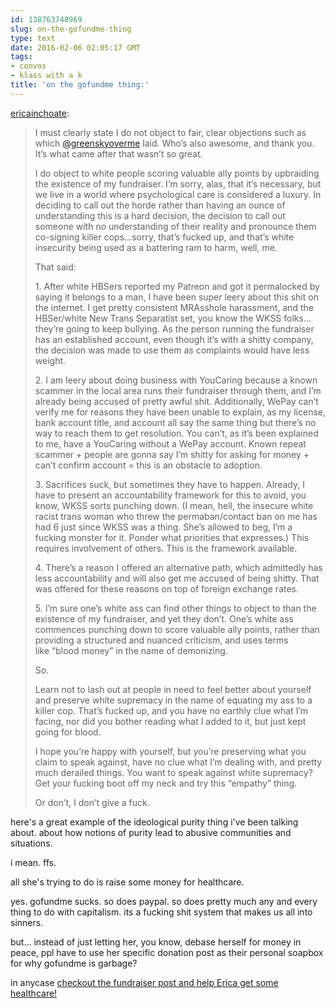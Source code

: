 ```yaml
---
id: 138763748969
slug: on-the-gofundme-thing
type: text
date: 2016-02-06 02:05:17 GMT
tags:
- convos
- klass with a k
title: 'on the gofundme thing:'
---
```

<p><a class="tumblr_blog" href="http://ericainchoate.tumblr.com/post/138762956237">ericainchoate</a>:</p>
<blockquote>
<p>I must clearly state I do not object to fair, clear objections such as which <a class="tumblelog" href="http://tmblr.co/mc_Q09cy8Gr_t4x-kJttZCw">@greenskyoverme</a> laid. Who’s also awesome, and thank you. It’s what came after that wasn’t so great.</p>
<p>I do object to white people scoring valuable ally points by upbraiding the existence of my fundraiser. I’m sorry, alas, that it’s necessary, but we live in a world where psychological care is considered a luxury. In deciding to call out the horde rather than having an ounce of understanding this is a hard decision, the decision to call out someone with no understanding of their reality and pronounce them co-signing killer cops…sorry, that’s fucked up, and that’s white insecurity being used as a battering ram to harm, well, me. </p>
<p>That said:</p>
<p>1. After white HBSers reported my Patreon and got it permalocked by saying it belongs to a man, I have been super leery about this shit on the internet. I get pretty consistent MRAsshole harassment, and the HBSer/white New Trans Separatist set, you know the WKSS folks…they’re going to keep bullying. As the person running the fundraiser has an established account, even though it’s with a shitty company, the decision was made to use them as complaints would have less weight. </p>
<p>2. I am leery about doing business with YouCaring because a known scammer in the local area runs their fundraiser through them, and I’m already being accused of pretty awful shit. Additionally, WePay can’t verify me for reasons they have been unable to explain, as my license, bank account title, and account all say the same thing but there’s no way to reach them to get resolution. You can’t, as it’s been explained to me, have a YouCaring without a WePay account. Known repeat scammer + people are gonna say I’m shitty for asking for money + can’t confirm account = this is an obstacle to adoption.</p>
<p>3. Sacrifices suck, but sometimes they have to happen. Already, I have to present an accountability framework for this to avoid, you know, WKSS sorts punching down. (I mean, hell, the insecure white racist trans woman who threw the permaban/contact ban on me has had 6 just since WKSS was a thing. She’s allowed to beg, I’m a fucking monster for it. Ponder what priorities that expresses.) This requires involvement of others. This is the framework available. </p>
<p>4. There’s a reason I offered an alternative path, which admittedly has less accountability and will also get me accused of being shitty. That was offered for these reasons on top of foreign exchange rates. </p>
<p>5. I’m sure one’s white ass can find other things to object to than the existence of my fundraiser, and yet they don’t. One’s white ass commences punching down to score valuable ally points, rather than providing a structured and nuanced criticism, and uses terms like “blood money” in the name of demonizing.</p>
<p>So. </p>
<p>Learn not to lash out at people in need to feel better about yourself and preserve white supremacy in the name of equating my ass to a killer cop. That’s fucked up, and you have no earthly clue what I’m facing, nor did you bother reading what I added to it, but just kept going for blood.</p>
<p>I hope you’re happy with yourself, but you’re preserving what you claim to speak against, have no clue what I’m dealing with, and pretty much derailed things. You want to speak against white supremacy? Get your fucking boot off my neck and try this “empathy” thing.</p>
<p>Or don’t, I don’t give a fuck. </p>
</blockquote>

here's a great example of the ideological purity thing i've been talking about. about how notions of purity lead to abusive communities and situations.

i mean. ffs. 

all she's trying to do is raise some money for healthcare. 
 
yes. gofundme sucks. so does paypal. so does pretty much any and every thing to do with capitalism. its a fucking shit system that makes us all into sinners. 
 
but... instead of just letting her, you know, debase herself for money in peace, ppl have to use her specific donation post as their personal soapbox for why gofundme is garbage? 

in anycase [checkout the fundraiser post and help Erica get some healthcare!](http://ericainchoate.tumblr.com/post/138739633462/click-here-to-support-ericas-spoon-fund-by-amy)